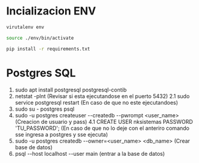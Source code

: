 # Incializacion ENV

```bash
virutalenv env
```

```bash
source ./env/bin/activate
```

```bash
pip install -r requirements.txt
```

# Postgres SQL

1. sudo apt install postgresql postgresql-contib
2. netstat -plnt (Revisar si esta ejecutandose en el puerto 5432)
    2.1 sudo service postgresql restart (En caso de que no este ejecutandoes)
3. sudo su - postgres psql
4. sudo -u postgres createuser --createdb --pwrompt <user_name> 
(Creacion de usuario y pass)
    4.1 CREATE USER nksistemas PASSWORD 'TU_PASSWORD'; (En caso de que no lo deje con el anteriro comando sse ingresa a postgres y sse ejecuta)
5. sudo -u postgres createdb --owner=<user_name> <db_name>  (Crear base de datos)
6. psql --host localhost --user main (entrar a la base de datos)

